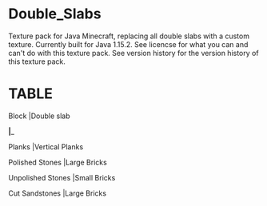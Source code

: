 # Double_Slabs
Texture pack for Java Minecraft, replacing all double slabs with a custom texture. Currently built for Java 1.15.2. See licencse for what you can and can't do with this texture pack. See version history for the version history of this texture pack. 

# TABLE

Block               |Double slab

____________________|_____________________

Planks              |Vertical Planks

Polished Stones     |Large Bricks

Unpolished Stones   |Small Bricks

Cut Sandstones      |Large Bricks
